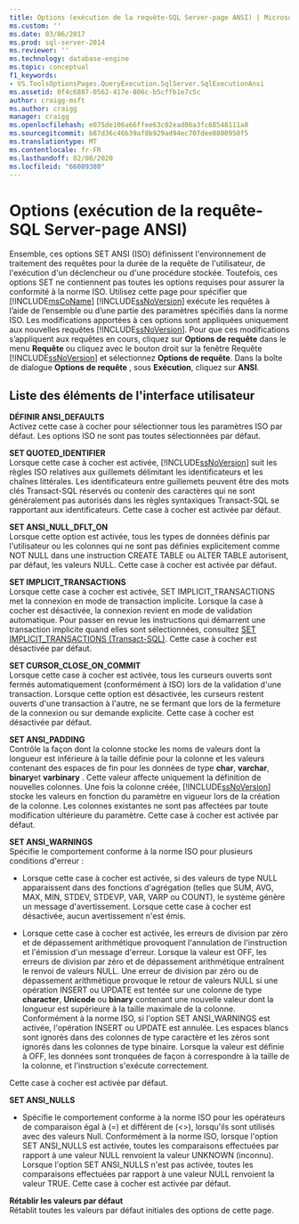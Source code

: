 ```yaml
---
title: Options (exécution de la requête-SQL Server-page ANSI) | Microsoft Docs
ms.custom: ''
ms.date: 03/06/2017
ms.prod: sql-server-2014
ms.reviewer: ''
ms.technology: database-engine
ms.topic: conceptual
f1_keywords:
- VS.ToolsOptionsPages.QueryExecution.SqlServer.SqlExecutionAnsi
ms.assetid: 0f4c6887-0562-417e-806c-b5cffb1e7c5c
author: craigg-msft
ms.author: craigg
manager: craigg
ms.openlocfilehash: e075de106a66ffee63c02ead06a3fc68548111a8
ms.sourcegitcommit: b87d36c46b39af8b929ad94ec707dee8800950f5
ms.translationtype: MT
ms.contentlocale: fr-FR
ms.lasthandoff: 02/08/2020
ms.locfileid: "66089380"
---
```

# <a name="options-query-execution-sql-server-ansi-page"></a>Options (exécution de la requête-SQL Server-page ANSI)
  Ensemble, ces options SET ANSI (ISO) définissent l'environnement de traitement des requêtes pour la durée de la requête de l'utilisateur, de l'exécution d'un déclencheur ou d'une procédure stockée. Toutefois, ces options SET ne contiennent pas toutes les options requises pour assurer la conformité à la norme ISO. Utilisez cette page pour spécifier que [!INCLUDE[msCoName](../includes/msconame-md.md)] [!INCLUDE[ssNoVersion](../includes/ssnoversion-md.md)] exécute les requêtes à l’aide de l’ensemble ou d’une partie des paramètres spécifiés dans la norme ISO. Les modifications apportées à ces options sont appliquées uniquement aux nouvelles requêtes [!INCLUDE[ssNoVersion](../includes/ssnoversion-md.md)]. Pour que ces modifications s’appliquent aux requêtes en cours, cliquez sur **Options de requête** dans le menu **Requête** ou cliquez avec le bouton droit sur la fenêtre Requête [!INCLUDE[ssNoVersion](../includes/ssnoversion-md.md)] et sélectionnez **Options de requête**. Dans la boîte de dialogue **Options de requête** , sous **Exécution**, cliquez sur **ANSI**.  
  
## <a name="uielement-list"></a>Liste des éléments de l'interface utilisateur  
 **DÉFINIR ANSI_DEFAULTS**  
 Activez cette case à cocher pour sélectionner tous les paramètres ISO par défaut. Les options ISO ne sont pas toutes sélectionnées par défaut.  
  
 **SET QUOTED_IDENTIFIER**  
 Lorsque cette case à cocher est activée, [!INCLUDE[ssNoVersion](../includes/ssnoversion-md.md)] suit les règles ISO relatives aux guillemets délimitant les identificateurs et les chaînes littérales. Les identificateurs entre guillemets peuvent être des mots clés Transact-SQL réservés ou contenir des caractères qui ne sont généralement pas autorisés dans les règles syntaxiques Transact-SQL se rapportant aux identificateurs. Cette case à cocher est activée par défaut.  
  
 **SET ANSI_NULL_DFLT_ON**  
 Lorsque cette option est activée, tous les types de données définis par l'utilisateur ou les colonnes qui ne sont pas définies explicitement comme NOT NULL dans une instruction CREATE TABLE ou ALTER TABLE autorisent, par défaut, les valeurs NULL. Cette case à cocher est activée par défaut.  
  
 **SET IMPLICIT_TRANSACTIONS**  
 Lorsque cette case à cocher est activée, SET IMPLICIT_TRANSACTIONS met la connexion en mode de transaction implicite. Lorsque la case à cocher est désactivée, la connexion revient en mode de validation automatique. Pour passer en revue les instructions qui démarrent une transaction implicite quand elles sont sélectionnées, consultez [SET IMPLICIT_TRANSACTIONS &#40;Transact-SQL&#41;](/sql/t-sql/statements/set-implicit-transactions-transact-sql). Cette case à cocher est désactivée par défaut.  
  
 **SET CURSOR_CLOSE_ON_COMMIT**  
 Lorsque cette case à cocher est activée, tous les curseurs ouverts sont fermés automatiquement (conformément à ISO) lors de la validation d'une transaction. Lorsque cette option est désactivée, les curseurs restent ouverts d'une transaction à l'autre, ne se fermant que lors de la fermeture de la connexion ou sur demande explicite. Cette case à cocher est désactivée par défaut.  
  
 **SET ANSI_PADDING**  
 Contrôle la façon dont la colonne stocke les noms de valeurs dont la longueur est inférieure à la taille définie pour la colonne et les valeurs contenant des espaces de fin pour les données de type **char**, **varchar**, **binary**et **varbinary** . Cette valeur affecte uniquement la définition de nouvelles colonnes. Une fois la colonne créée, [!INCLUDE[ssNoVersion](../includes/ssnoversion-md.md)] stocke les valeurs en fonction du paramètre en vigueur lors de la création de la colonne. Les colonnes existantes ne sont pas affectées par toute modification ultérieure du paramètre. Cette case à cocher est activée par défaut.  
  
 **SET ANSI_WARNINGS**  
 Spécifie le comportement conforme à la norme ISO pour plusieurs conditions d'erreur :  
  
-   Lorsque cette case à cocher est activée, si des valeurs de type NULL apparaissent dans des fonctions d'agrégation (telles que SUM, AVG, MAX, MIN, STDEV, STDEVP, VAR, VARP ou COUNT), le système génère un message d'avertissement. Lorsque cette case à cocher est désactivée, aucun avertissement n'est émis.  
  
-   Lorsque cette case à cocher est activée, les erreurs de division par zéro et de dépassement arithmétique provoquent l'annulation de l'instruction et l'émission d'un message d'erreur. Lorsque la valeur est OFF, les erreurs de division par zéro et de dépassement arithmétique entraînent le renvoi de valeurs NULL. Une erreur de division par zéro ou de dépassement arithmétique provoque le retour de valeurs NULL si une opération INSERT ou UPDATE est tentée sur une colonne de type **character**, **Unicode** ou **binary** contenant une nouvelle valeur dont la longueur est supérieure à la taille maximale de la colonne. Conformément à la norme ISO, si l'option SET ANSI_WARNINGS est activée, l'opération INSERT ou UPDATE est annulée. Les espaces blancs sont ignorés dans des colonnes de type caractère et les zéros sont ignorés dans les colonnes de type binaire. Lorsque la valeur est définie à OFF, les données sont tronquées de façon à correspondre à la taille de la colonne, et l'instruction s'exécute correctement.  
  
 Cette case à cocher est activée par défaut.  
  
 **SET ANSI_NULLS**  
 -   Spécifie le comportement conforme à la norme ISO pour les opérateurs de comparaison égal à (=) et différent de (<>), lorsqu'ils sont utilisés avec des valeurs Null. Conformément à la norme ISO, lorsque l'option SET ANSI_NULLS est activée, toutes les comparaisons effectuées par rapport à une valeur NULL renvoient la valeur UNKNOWN (inconnu). Lorsque l'option SET ANSI_NULLS n'est pas activée, toutes les comparaisons effectuées par rapport à une valeur NULL renvoient la valeur TRUE. Cette case à cocher est activée par défaut.  
  
 **Rétablir les valeurs par défaut**  
 Rétablit toutes les valeurs par défaut initiales des options de cette page.  
  
  
